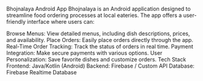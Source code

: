 Bhojnalaya Android App
Bhojnalaya is an Android application designed to streamline food ordering processes at local eateries. The app offers a user-friendly interface where users can:

Browse Menus: View detailed menus, including dish descriptions, prices, and availability.
Place Orders: Easily place orders directly through the app.
Real-Time Order Tracking: Track the status of orders in real time.
Payment Integration: Make secure payments with various options.
User Personalization: Save favorite dishes and customize orders.
Tech Stack
Frontend: Java/Kotlin (Android)
Backend: Firebase / Custom API
Database: Firebase Realtime Database
